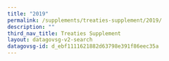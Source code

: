 ```yaml
---
title: "2019"
permalink: /supplements/treaties-supplement/2019/
description: ""
third_nav_title: Treaties Supplement
layout: datagovsg-v2-search
datagovsg-id: d_ebf1111621882d63798e391f86eec35a
---
```

